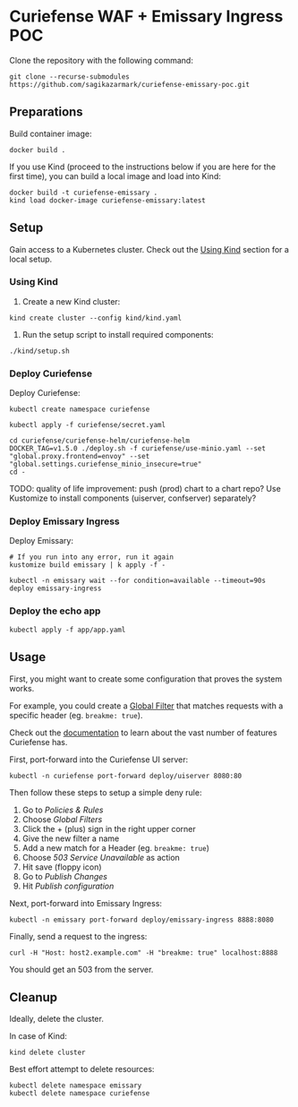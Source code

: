 # Curiefense WAF + Emissary Ingress POC

Clone the repository with the following command:

```shell
git clone --recurse-submodules https://github.com/sagikazarmark/curiefense-emissary-poc.git
```

## Preparations

Build container image:

```shell
docker build .
```

If you use Kind (proceed to the instructions below if you are here for the first time),
you can build a local image and load into Kind:

```shell
docker build -t curiefense-emissary .
kind load docker-image curiefense-emissary:latest
```


## Setup

Gain access to a Kubernetes cluster. Check out the [Using Kind](#using-kind) section for a local setup.


### Using Kind

1. Create a new Kind cluster:
```shell
kind create cluster --config kind/kind.yaml
```
1. Run the setup script to install required components:
```shell
./kind/setup.sh
```

### Deploy Curiefense

Deploy Curiefense:

```shell
kubectl create namespace curiefense

kubectl apply -f curiefense/secret.yaml

cd curiefense/curiefense-helm/curiefense-helm
DOCKER_TAG=v1.5.0 ./deploy.sh -f curiefense/use-minio.yaml --set "global.proxy.frontend=envoy" --set "global.settings.curiefense_minio_insecure=true"
cd -
```

TODO: quality of life improvement: push (prod) chart to a chart repo? Use Kustomize to install components (uiserver, confserver) separately?

### Deploy Emissary Ingress

Deploy Emissary:

```shell
# If you run into any error, run it again
kustomize build emissary | k apply -f -

kubectl -n emissary wait --for condition=available --timeout=90s deploy emissary-ingress
```

### Deploy the echo app

```shell
kubectl apply -f app/app.yaml
```


## Usage

First, you might want to create some configuration that proves the system works.

For example, you could create a [Global Filter](https://docs.curiefense.io/settings/policies-rules/global-filters) that matches requests with a specific header (eg. `breakme: true`).

Check out the [documentation](https://docs.curiefense.io/settings/policies-rules) to learn about the vast number of features Curiefense has.

First, port-forward into the Curiefense UI server:

```shell
kubectl -n curiefense port-forward deploy/uiserver 8080:80
```

Then follow these steps to setup a simple deny rule:

1. Go to _Policies & Rules_
1. Choose _Global Filters_
1. Click the + (plus) sign in the right upper corner
1. Give the new filter a name
1. Add a new match for a Header (eg. `breakme: true`)
1. Choose _503 Service Unavailable_ as action
1. Hit save (floppy icon)
1. Go to _Publish Changes_
1. Hit _Publish configuration_

Next, port-forward into Emissary Ingress:

```shell
kubectl -n emissary port-forward deploy/emissary-ingress 8888:8080
```

Finally, send a request to the ingress:

```shell
curl -H "Host: host2.example.com" -H "breakme: true" localhost:8888
```

You should get an 503 from the server.


## Cleanup

Ideally, delete the cluster.

In case of Kind:

```shell
kind delete cluster
```

Best effort attempt to delete resources:

```shell
kubectl delete namespace emissary
kubectl delete namespace curiefense
```
